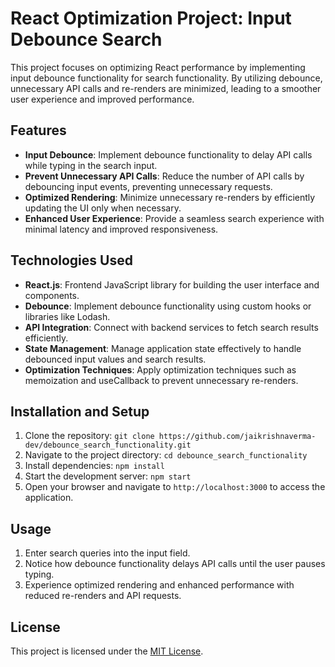 # React Optimization Project: Input Debounce Search

This project focuses on optimizing React performance by implementing input debounce functionality for search functionality. By utilizing debounce, unnecessary API calls and re-renders are minimized, leading to a smoother user experience and improved performance.

## Features

- **Input Debounce**: Implement debounce functionality to delay API calls while typing in the search input.
- **Prevent Unnecessary API Calls**: Reduce the number of API calls by debouncing input events, preventing unnecessary requests.
- **Optimized Rendering**: Minimize unnecessary re-renders by efficiently updating the UI only when necessary.
- **Enhanced User Experience**: Provide a seamless search experience with minimal latency and improved responsiveness.

## Technologies Used

- **React.js**: Frontend JavaScript library for building the user interface and components.
- **Debounce**: Implement debounce functionality using custom hooks or libraries like Lodash.
- **API Integration**: Connect with backend services to fetch search results efficiently.
- **State Management**: Manage application state effectively to handle debounced input values and search results.
- **Optimization Techniques**: Apply optimization techniques such as memoization and useCallback to prevent unnecessary re-renders.

## Installation and Setup

1. Clone the repository: `git clone https://github.com/jaikrishnaverma-dev/debounce_search_functionality.git`
2. Navigate to the project directory: `cd debounce_search_functionality`
3. Install dependencies: `npm install`
4. Start the development server: `npm start`
5. Open your browser and navigate to `http://localhost:3000` to access the application.

## Usage

1. Enter search queries into the input field.
2. Notice how debounce functionality delays API calls until the user pauses typing.
3. Experience optimized rendering and enhanced performance with reduced re-renders and API requests.



## License

This project is licensed under the [MIT License](https://opensource.org/licenses/MIT).
